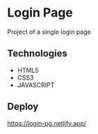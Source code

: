 # Login Page
Project of a single login page

## Technologies
* HTML5
* CSS3
* JAVASCRIPT

## Deploy
https://login-pg.netlify.app/
